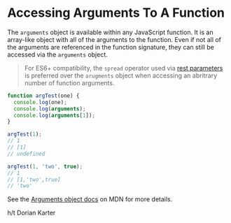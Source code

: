 # Accessing Arguments To A Function

The `arguments` object is available within any JavaScript function. It is
an array-like object with all of the arguments to the function. Even if not
all of the arguments are referenced in the function signature, they can
still be accessed via the `arguments` object.

> For ES6+ compatibility, the `spread` operator used via [rest parameters](https://developer.mozilla.org/en-US/docs/Web/JavaScript/Reference/Functions/rest_parameters) is preferred over the `arugments` object when accessing an abritrary number of function arguments.

```javascript
function argTest(one) {
  console.log(one);
  console.log(arguments);
  console.log(arguments[1]);
}

argTest(1);
// 1
// [1]
// undefined

argTest(1, 'two', true);
// 1
// [1,'two',true]
// 'two'
```

See the [Arguments object
docs](https://developer.mozilla.org/en-US/docs/Web/JavaScript/Reference/Functions/arguments)
on MDN for more details.

h/t Dorian Karter
